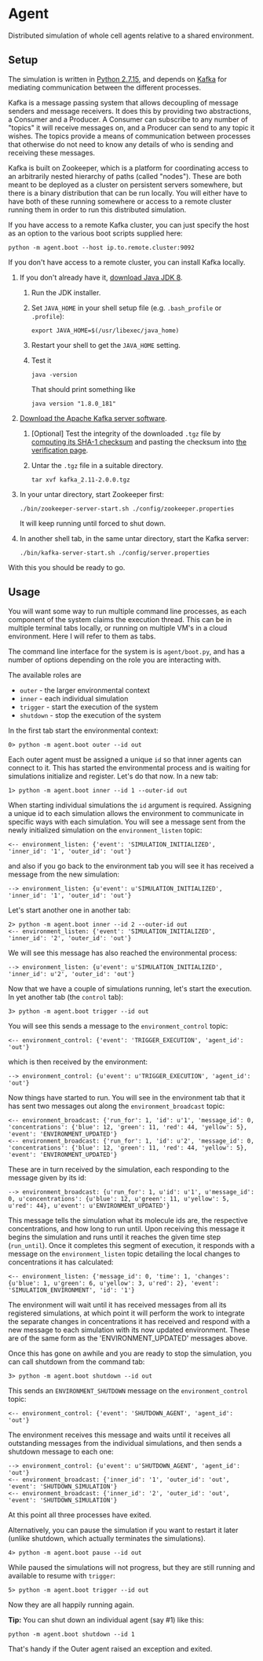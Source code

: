 # Agent

Distributed simulation of whole cell agents relative to a shared environment.

## Setup

The simulation is written in [Python 2.7.15](https://www.python.org/), and depends on [Kafka](https://kafka.apache.org/) for mediating communication between the different processes.

Kafka is a message passing system that allows decoupling of message senders and message receivers. It does this by providing two abstractions, a Consumer and a Producer. A Consumer can subscribe to any number of "topics" it will receive messages on, and a Producer can send to any topic it wishes. The topics provide a means of communication between processes that otherwise do not need to know any details of who is sending and receiving these messages.

Kafka is built on Zookeeper, which is a platform for coordinating access to an arbitrarily nested hierarchy of paths (called "nodes"). These are both meant to be deployed as a cluster on persistent servers somewhere, but there is a binary distribution that can be run locally. You will either have to have both of these running somewhere or access to a remote cluster running them in order to run this distributed simulation.

If you have access to a remote Kafka cluster, you can just specify the host as an option to the various boot scripts supplied here:

    python -m agent.boot --host ip.to.remote.cluster:9092

If you don't have access to a remote cluster, you can install Kafka locally.
 
1. If you don't already have it, [download Java JDK 8](http://www.oracle.com/technetwork/java/javase/downloads/jdk8-downloads-2133151.html).
   1. Run the JDK installer.
   2. Set `JAVA_HOME` in your shell setup file (e.g. `.bash_profile` or `.profile`):

      `export JAVA_HOME=$(/usr/libexec/java_home)`

   3. Restart your shell to get the `JAVA_HOME` setting.
   4. Test it

      `java -version`

      That should print something like

      `java version "1.8.0_181"`

2. [Download the Apache Kafka server software](https://www.apache.org/dyn/closer.cgi?path=/kafka/2.0.0/kafka_2.11-2.0.0.tgz).
   1. [Optional] Test the integrity of the downloaded `.tgz` file by [computing its SHA-1 checksum](https://www.apache.org/info/verification.html)
and pasting the checksum into [the verification page](https://www.apache.org/info/verification.html).
   2. Untar the `.tgz` file in a suitable directory.

      `tar xvf kafka_2.11-2.0.0.tgz`

3. In your untar directory, start Zookeeper first:

   `./bin/zookeeper-server-start.sh ./config/zookeeper.properties`

   It will keep running until forced to shut down.
4. In another shell tab, in the same untar directory, start the Kafka server:

    `./bin/kafka-server-start.sh ./config/server.properties`

With this you should be ready to go.

## Usage

You will want some way to run multiple command line processes, as each component of the system claims the execution thread. This can be in multiple terminal tabs locally, or running on multiple VM's in a cloud environment. Here I will refer to them as tabs.

The command line interface for the system is is `agent/boot.py`, and has a number of options depending on the role you are interacting with.

The available roles are

* `outer` - the larger environmental context
* `inner` - each individual simulation
* `trigger` - start the execution of the system
* `shutdown` - stop the execution of the system

In the first tab start the environmental context:

    0> python -m agent.boot outer --id out

Each outer agent must be assigned a unique `id` so that inner agents can connect to it. This has started the environmental process and is waiting for simulations initialize and register. Let's do that now. In a new tab:

    1> python -m agent.boot inner --id 1 --outer-id out

When starting individual simulations the `id` argument is required. Assigning a unique id to each simulation allows the environment to communicate in specific ways with each simulation. You will see a message sent from the newly initialized simulation on the `environment_listen` topic:

    <-- environment_listen: {'event': 'SIMULATION_INITIALIZED', 'inner_id': '1', 'outer_id': 'out'}

and also if you go back to the environment tab you will see it has received a message from the new simulation:

    --> environment_listen: {u'event': u'SIMULATION_INITIALIZED', 'inner_id': '1', 'outer_id': 'out'}

Let's start another one in another tab:

    2> python -m agent.boot inner --id 2 --outer-id out
    <-- environment_listen: {'event': 'SIMULATION_INITIALIZED', 'inner_id': '2', 'outer_id': 'out'}

We will see this message has also reached the environmental process:

    --> environment_listen: {u'event': u'SIMULATION_INITIALIZED', 'inner_id': u'2', 'outer_id': 'out'}

Now that we have a couple of simulations running, let's start the execution. In yet another tab (the `control` tab):

    3> python -m agent.boot trigger --id out

You will see this sends a message to the `environment_control` topic:

    <-- environment_control: {'event': 'TRIGGER_EXECUTION', 'agent_id': 'out'}

which is then received by the environment:

    --> environment_control: {u'event': u'TRIGGER_EXECUTION', 'agent_id': 'out'}

Now things have started to run. You will see in the environment tab that it has sent two messages out along the `environment_broadcast` topic:

    <-- environment_broadcast: {'run_for': 1, 'id': u'1', 'message_id': 0, 'concentrations': {'blue': 12, 'green': 11, 'red': 44, 'yellow': 5}, 'event': 'ENVIRONMENT_UPDATED'}
    <-- environment_broadcast: {'run_for': 1, 'id': u'2', 'message_id': 0, 'concentrations': {'blue': 12, 'green': 11, 'red': 44, 'yellow': 5}, 'event': 'ENVIRONMENT_UPDATED'}

These are in turn received by the simulation, each responding to the message given by its id:

    --> environment_broadcast: {u'run_for': 1, u'id': u'1', u'message_id': 0, u'concentrations': {u'blue': 12, u'green': 11, u'yellow': 5, u'red': 44}, u'event': u'ENVIRONMENT_UPDATED'}

This message tells the simulation what its molecule ids are, the respective concentrations, and how long to run until. Upon receiving this message it begins the simulation and runs until it reaches the given time step (`run_until`). Once it completes this segment of execution, it responds with a message on the `environment_listen` topic detailing the local changes to concentrations it has calculated:

    <-- environment_listen: {'message_id': 0, 'time': 1, 'changes': {u'blue': 1, u'green': 6, u'yellow': 3, u'red': 2}, 'event': 'SIMULATION_ENVIRONMENT', 'id': '1'}

The environment will wait until it has received messages from all its registered simulations, at which point it will perform the work to integrate the separate changes in concentrations it has received and respond with a new message to each simulation with its now updated environment. These are of the same form as the 'ENVIRONMENT_UPDATED' messages above.

Once this has gone on awhile and you are ready to stop the simulation, you can call shutdown from the command tab:

    3> python -m agent.boot shutdown --id out

This sends an `ENVIRONMENT_SHUTDOWN` message on the `environment_control` topic:

    <-- environment_control: {'event': 'SHUTDOWN_AGENT', 'agent_id': 'out'}

The environment receives this message and waits until it receives all outstanding messages from the individual simulations, and then sends a shutdown message to each one:

    --> environment_control: {u'event': u'SHUTDOWN_AGENT', 'agent_id': 'out'}
    <-- environment_broadcast: {'inner_id': '1', 'outer_id': 'out', 'event': 'SHUTDOWN_SIMULATION'}
    <-- environment_broadcast: {'inner_id': '2', 'outer_id': 'out', 'event': 'SHUTDOWN_SIMULATION'}

At this point all three processes have exited.

Alternatively, you can pause the simulation if you want to restart it later (unlike shutdown, which actually terminates the simulations). 

    4> python -m agent.boot pause --id out

While paused the simulations will not progress, but they are still running and available to resume with `trigger`:

    5> python -m agent.boot trigger --id out

Now they are all happily running again.

**Tip:** You can shut down an individual agent (say #1) like this:

    python -m agent.boot shutdown --id 1

That's handy if the Outer agent raised an exception and exited.
